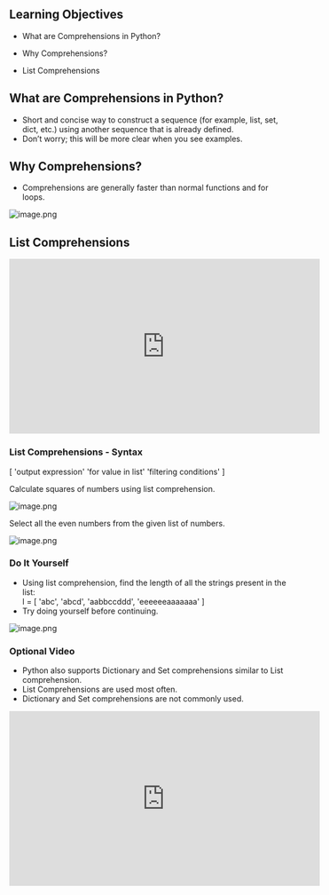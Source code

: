 ## Learning Objectives

* What are Comprehensions in Python?

* Why Comprehensions?

* List Comprehensions

## What are Comprehensions in Python?

* Short and concise way to construct a sequence (for example, list, set, dict, etc.) using another sequence that is already defined.
* Don’t worry; this will be more clear when you see examples.

## Why Comprehensions?

* Comprehensions are generally faster than normal functions and for loops.








![image.png](https://dphi-live.s3.amazonaws.com/media_uploads/image_9a76c293d84d49549f7c43a18d645bd9.png)







## List Comprehensions











<iframe width="560" height="315" src="https://www.youtube.com/embed/5K08WcjGV6c" title="YouTube video player" frameborder="0" allow="accelerometer; autoplay; clipboard-write; encrypted-media; gyroscope; picture-in-picture" allowfullscreen></iframe>









### List Comprehensions - Syntax

[ 'output expression' 'for value in list' 'filtering conditions' ]

Calculate squares of numbers using list comprehension.




![image.png](https://dphi-live.s3.amazonaws.com/media_uploads/image_bf097087487947de9b8af7b6c888ccf9.png)





Select all the even numbers from the given list of numbers.




![image.png](https://dphi-live.s3.amazonaws.com/media_uploads/image_7be63b0883ec48de99232b2b57bc7384.png)




### Do It Yourself

* Using list comprehension, find the length of all the strings present in the list:  
l = \[ 'abc', 'abcd', 'aabbccddd', 'eeeeeeaaaaaaa' ]
* Try doing yourself before continuing.





![image.png](https://dphi-live.s3.amazonaws.com/media_uploads/image_420a2b28c6b6409bbd808e5beb78d2e9.png)





### Optional Video

* Python also supports Dictionary and Set comprehensions similar to List comprehension.
* List Comprehensions are used most often.
* Dictionary and Set comprehensions are not commonly used.



<iframe width="560" height="315" src="https://www.youtube.com/embed/MxZwyrIXNjs" title="YouTube video player" frameborder="0" allow="accelerometer; autoplay; clipboard-write; encrypted-media; gyroscope; picture-in-picture" allowfullscreen></iframe>